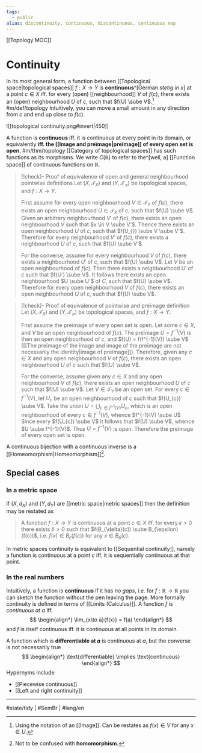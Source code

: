 ```yaml
---
tags:
  - public
alias: discontinuity, continuous, discontinuous, continuous map
---
```

[[Topology MOC]]
# Continuity
In its most general form, a function between [[Topological space|topological spaces]] $f : X \to Y$ is **continuous**^[German _stetig in $x$_] at a point $c \in X$ 
iff. for every (open) [[neighbourhood]] $V$ of $f(c)$,
there exists an (open) neighbourhood $U$ of $c$,
such that $f(U) \sube V$.[^image] #m/def/topology 
Intuitively, you can move a small amount in any direction from $c$ and end up close to $f(c)$.

[^image]: Using the notation of an [[Image]]. Can be restates as $f(x) \in V$ for any $x \in U$.

![[topological continuity.png#invert|450]]

A function is **continuous** iff. it is continuous at every point in its domain, 
or equivalently **iff. the [[Image and preïmage|preïmage]] of every open set is open**. #m/thm/topology [[Category of topological spaces]] has such functions as its morphisms.
We write $C(\mathbb{R})$ to refer to the^[well, a] [[Function space]] of continuous functions on $\mathbb{R}$.

> [!check]- Proof of equivalence of open and general neighbourhood pointwise definitions
> Let $(X, \mathcal{T}_{X})$ and $(Y, \mathcal{T_{Y}})$ be topological spaces,
> and $f : X \to Y$.
> 
> First assume for every open neighbourhood $V \in \mathcal{T}_{Y}$ of $f(c)$,
> there exists an open neighbourhood $U \in \mathcal{T}_{X}$ of $c$,
> such that $f(U) \sube V$.
> Given an arbitrary neighbourhood $V'$ of $f(c)$,
> there exists an open neighbourhood $V$ such that $x \in V \sube V'$.
> Thence there exists an open neighbourhood $U$ of $c$,
> such that $f(U_{}) \sube V \sube V'$.
> Therefore for every neighbourhood $V'$ of $f(c)$,
> there exists a neighbourhood $U$ of $c$,
> such that $f(U) \sube V'$.
> 
> For the converse, assume for every neighbourhood $V$ of $f(c)$,
> there exists a neighbourhood $U'$ of $c$,
> such that $f(U) \sube V$.
> Let $V$ be an open neighbourhood of $f(c)$.
> Then there exists a neighbourhood $U'$ of $c$ such that $f(U') \sube V$.
> It follows there exists an open neighbourhood $U \sube U'$ of $C$,
> such that $f(U) \sube V$.
> Therefore for every open neighbourhood $V$ of $f(c)$,
> there exists an open neighbourhood $U$ of $c$,
> such that $f(U) \sube V$.
> <span class="QED"/>

> [!check]- Proof of equivalence of pointwise and preïmage definition
> Let $(X, \mathcal{T}_{X})$ and $(Y, \mathcal{T_{Y}})$ be topological spaces,
> and $f : X \to Y$.
> 
> First assume the preïmage of every open set is open.
> Let some $c \in X$, and $V$ be an open neighbourhood of $f(c)$.
> The preïmage $U = f^{-1}(V)$ is then an open neighbourhood of $c$,
> and $f(U) = f(f^{-1}(V)) \sube V$ ([[The preïmage of the image and image of the preïmage are not necessarily the identity|image of preïmage]]).
> Therefore, given any $c \in X$ and any open neighbourhood $V$ of $f(c)$,
> there exists an open neighbourhood $U$ of $c$
> such that $f(U) \sube V$.
> 
> For the converse, assume given any $c \in X$ and any open neighbourhood $V$ of $f(c)$,
> there exists an open neighbourhood $U$ of $c$
> such that $f(U) \sube V$.
> Let $V \in \mathcal{T}_{Y}$ be an open set.
> For every $c \in f^{-1}(V)$, let $U_{c}$ be an open neighbourhood of $c$ such that $f(U_{c}) \sube V$.
> Take the union $U = \bigcup_{c \in f^{-1}(V)}U_{c}$, which is an open neighbourhood of every $c \in f^{-1}(V)$,
> whence $f^{-1}(V) \sube U$
> Since every $f(U_{c}) \sube V$ it follows that $f(U) \sube V$,
> whence $U \sube f^{-1}(V)$.
> Thus $U = f^{-1}(V)$ is open.
> Therefore the preïmage of every open set is open.
> <span class="QED"/>

A continuous bijection with a continuous inverse is a [[Homeomorphism|Homeomorphism]][^confused].

[^confused]: Not to be confused with **homomorphism**.

## Special cases
### In a metric space
If $(X, d_{X})$ and $(Y, d_{Y})$ are [[metric space|metric spaces]] then the definition may be restated as

> A function $f : X \to Y$ is continuous at a point $c \in X$ 
> iff. for every $\epsilon > 0$ there exists $\delta > 0$ 
> such that $f(B_{\delta}(c)) \sube B_{\epsilon}(f(c))$,
> i.e. $f(x) \in B_{\epsilon}(f(c))$ for any $x \in B_{\delta}(c)$.


In metric spaces continuity is equivalent to [[Sequential continuity]], 
namely a function is continuous at a point $c$ iff. it is sequentially continuous at that point.

### In the real numbers
Intuitively, a function is **continuous** if it has *no gaps*,
i.e. for $f: \mathbb R \to \mathbb R$ you can sketch the function without the pen leaving the page.
More formally continuity is defined in terms of [[Limits (Calculus)]].
A function $f$ is _continuous at $a$_ iff.
$$
\begin{align*}
\lim_{x\to a}{f(x)} = f(a)
\end{align*}
$$
and $f$ is itself continuous iff. it is continuous at all points in its domain.

A function which is **differentiable at $a$** is continuous at $a$, but the converse is not necessarily true
$$
\begin{align*}
\text{differentiable} \implies \text{continuous}
\end{align*}
$$
Hypernyms include 
- [[Piecewise continuous]]
- [[Left and right continuity]]

---
#state/tidy | #SemBr | #lang/en